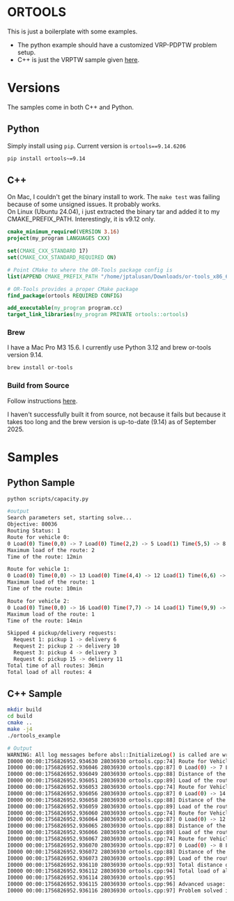 # ORTOOLS
This is just a boilerplate with some examples. 
* The python example should have a customized VRP-PDPTW problem setup.
* C++ is just the VRPTW sample given [here](https://developers.google.com/optimization/routing/vrptw).

# Versions
The samples come in both C++ and Python.

## Python
Simply install using `pip`. Current version is `ortools==9.14.6206`
```bash
pip install ortools~=9.14
```
## C++
On Mac, I couldn't get the binary install to work. The `make test` was failing because of some unsigned issues. It probably works.  
On Linux (Ubuntu 24.04), i just extracted the binary tar and added it to my CMAKE_PREFIX_PATH. Interestingly, it is v9.12 only.

```CMake
cmake_minimum_required(VERSION 3.16)
project(my_program LANGUAGES CXX)

set(CMAKE_CXX_STANDARD 17)
set(CMAKE_CXX_STANDARD_REQUIRED ON)

# Point CMake to where the OR-Tools package config is
list(APPEND CMAKE_PREFIX_PATH "/home/jptalusan/Downloads/or-tools_x86_64_Ubuntu-24.04_cpp_v9.12.4544")

# OR-Tools provides a proper CMake package
find_package(ortools REQUIRED CONFIG)

add_executable(my_program program.cc)
target_link_libraries(my_program PRIVATE ortools::ortools)
```

### Brew
I have a Mac Pro M3 15.6. I currently use Python 3.12 and brew or-tools version 9.14.
```bash
brew install or-tools
```

### Build from Source
Follow instructions [here](https://developers.google.com/optimization/install/cpp/source_mac).  

I haven't successfully built it from source, not because it fails but because it takes too long and the brew version is up-to-date (9.14) as of September 2025.

# Samples

## Python Sample
```bash
python scripts/capacity.py

#output
Search parameters set, starting solve...
Objective: 80036
Routing Status: 1
Route for vehicle 0:
0 Load(0) Time(0,0) -> 7 Load(0) Time(2,2) -> 5 Load(1) Time(5,5) -> 8 Load(2) Time(7,7) -> 9 Load(1) Time(10,10) -> 0 Load(0) Time(12,12)
Maximum load of the route: 2
Time of the route: 12min

Route for vehicle 1:
0 Load(0) Time(0,0) -> 13 Load(0) Time(4,4) -> 12 Load(1) Time(6,6) -> 0 Load(0) Time(10,10)
Maximum load of the route: 1
Time of the route: 10min

Route for vehicle 2:
0 Load(0) Time(0,0) -> 16 Load(0) Time(7,7) -> 14 Load(1) Time(9,9) -> 0 Load(0) Time(14,14)
Maximum load of the route: 1
Time of the route: 14min

Skipped 4 pickup/delivery requests:
  Request 1: pickup 1 -> delivery 6
  Request 2: pickup 2 -> delivery 10
  Request 3: pickup 4 -> delivery 3
  Request 6: pickup 15 -> delivery 11
Total time of all routes: 36min
Total load of all routes: 4
```

## C++ Sample
```bash
mkdir build
cd build
cmake ..
make -j4
./ortools_example

# Output
WARNING: All log messages before absl::InitializeLog() is called are written to STDERR
I0000 00:00:1756826952.934630 28036930 ortools.cpp:74] Route for Vehicle 0:
I0000 00:00:1756826952.936046 28036930 ortools.cpp:87] 0 Load(0) -> 7 Load(8) -> 3 Load(10) -> 4 Load(14) -> 1 Load(15) -> 0
I0000 00:00:1756826952.936049 28036930 ortools.cpp:88] Distance of the route: 1552m
I0000 00:00:1756826952.936051 28036930 ortools.cpp:89] Load of the route: 15
I0000 00:00:1756826952.936053 28036930 ortools.cpp:74] Route for Vehicle 1:
I0000 00:00:1756826952.936056 28036930 ortools.cpp:87] 0 Load(0) -> 14 Load(4) -> 16 Load(12) -> 10 Load(14) -> 9 Load(15) -> 0
I0000 00:00:1756826952.936058 28036930 ortools.cpp:88] Distance of the route: 1552m
I0000 00:00:1756826952.936059 28036930 ortools.cpp:89] Load of the route: 15
I0000 00:00:1756826952.936060 28036930 ortools.cpp:74] Route for Vehicle 2:
I0000 00:00:1756826952.936064 28036930 ortools.cpp:87] 0 Load(0) -> 12 Load(2) -> 11 Load(3) -> 15 Load(11) -> 13 Load(15) -> 0
I0000 00:00:1756826952.936065 28036930 ortools.cpp:88] Distance of the route: 1552m
I0000 00:00:1756826952.936066 28036930 ortools.cpp:89] Load of the route: 15
I0000 00:00:1756826952.936067 28036930 ortools.cpp:74] Route for Vehicle 3:
I0000 00:00:1756826952.936070 28036930 ortools.cpp:87] 0 Load(0) -> 8 Load(8) -> 2 Load(9) -> 6 Load(13) -> 5 Load(15) -> 0
I0000 00:00:1756826952.936072 28036930 ortools.cpp:88] Distance of the route: 1552m
I0000 00:00:1756826952.936073 28036930 ortools.cpp:89] Load of the route: 15
I0000 00:00:1756826952.936110 28036930 ortools.cpp:93] Total distance of all routes: 6208m
I0000 00:00:1756826952.936112 28036930 ortools.cpp:94] Total load of all routes: 60
I0000 00:00:1756826952.936114 28036930 ortools.cpp:95] 
I0000 00:00:1756826952.936115 28036930 ortools.cpp:96] Advanced usage:
I0000 00:00:1756826952.936116 28036930 ortools.cpp:97] Problem solved in 1003ms
```

